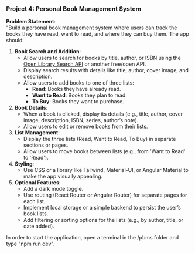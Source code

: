 ### Project 4: **Personal Book Management System**
**Problem Statement**:  
"Build a personal book management system where users can track the books they have read, want to read, and where they can buy them. The app should:  
1. **Book Search and Addition**:  
   - Allow users to search for books by title, author, or ISBN using the [Open Library Search API](https://openlibrary.org/dev/docs/api/search) or another free/open API.  
   - Display search results with details like title, author, cover image, and description.  
   - Allow users to add books to one of three lists:  
     - **Read**: Books they have already read.  
     - **Want to Read**: Books they plan to read.  
     - **To Buy**: Books they want to purchase.  
2. **Book Details**:  
   - When a book is clicked, display its details (e.g., title, author, cover image, description, ISBN, series, author’s note).  
   - Allow users to edit or remove books from their lists.  
3. **List Management**:  
   - Display the three lists (Read, Want to Read, To Buy) in separate sections or pages.  
   - Allow users to move books between lists (e.g., from 'Want to Read' to 'Read').  
4. **Styling**:  
   - Use CSS or a library like Tailwind, Material-UI, or Angular Material to make the app visually appealing.  
5. **Optional Features**:  
   - Add a dark mode toggle.  
   - Use routing (React Router or Angular Router) for separate pages for each list.  
   - Implement local storage or a simple backend to persist the user’s book lists.  
   - Add filtering or sorting options for the lists (e.g., by author, title, or date added).  

In order to start the application, open a terminal in the /pbms folder and type "npm run dev".

